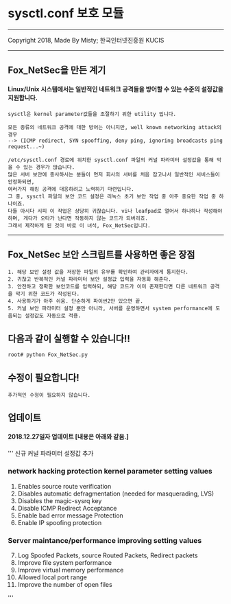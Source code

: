 # sysctl.conf 보호 모듈
<hr/>
Copyright 2018, Made By Misty; 한국인터넷진흥원 KUCIS
<hr/>

## Fox_NetSec을 만든 계기
#### Linux/Unix 시스템에서는 일반적인 네트워크 공격들을 방어할 수 있는 수준의 설정값을 지원합니다.

```
sysctl은 kernel parameter값들을 조절하기 위한 utility 입니다.

모든 종류의 네트워크 공격에 대한 방어는 아니지만, well known networking attack의 경우
--> (ICMP redirect, SYN spooffing, deny ping, ignoring broadcasts ping request...~)

/etc/sysctl.conf 경로에 위치한 sysctl.conf 파일의 커널 파라미터 설정값을 통해 막을 수 있는 경우가 많습니다.
많은 서버 보안에 종사하시는 분들이 먼저 회사의 서버를 처음 잡고나서 일반적인 서비스들이 안정화되면,
여러가지 해킹 공격에 대응하려고 노력하기 마련입니다.
그 중, sysctl 파일의 보안 코드 설정은 리눅스 초기 보안 작업 중 아주 중요한 작업 중 하나이죠.
다들 아시다 시피 이 작업은 상당히 귀찮습니다. vi나 leafpad로 열어서 하나하나 작성해야하며, 게다가 오타가 난다면 작동하지 않는 코드가 되버리죠.
그래서 제작하게 된 것이 바로 이 녀석, Fox_NetSec입니다.
```
<hr>

## Fox_NetSec 보안 스크립트를 사용하면 좋은 장점
```
1. 해당 보안 설정 값을 저장한 파일의 유무를 확인하여 관리자에게 통지한다.
2. 귀찮고 반복적인 커널 파라미터 보안 설정값 입력을 자동화 해준다.
3. 안전하고 정확한 보안코드를 입력하되, 해당 코드가 이미 존재한다면 다른 네트워크 공격을 막기 위한 코드가 작성된다.
4. 사용하기가 아주 쉬움. 단순하게 파이썬2만 있으면 끝.
5. 커널 보안 파라미터 설정 뿐만 아니라, 서버를 운영하면서 system performance에 도움되는 설정값도 자동으로 적용.
```


## 다음과 같이 실행할 수 있습니다!!
```
root# python Fox_NetSec.py
```

## 수정이 필요합니다!
```
추가적인 수정이 필요하지 않습니다.
```


## 업데이트
#### 2018.12.27일자 업데이트 [내용은 아래와 같음.]
'''
신규 커널 파라미터 설정값 추가

### network hacking protection kernel parameter setting values
1. Enables source route verification
2. Disables automatic defragmentation (needed for masquerading, LVS)
3. Disables the magic-sysrq key
4. Disable ICMP Redirect Acceptance
5. Enable bad error message Protection
6. Enable IP spoofing protection

### Server maintance/performance improving setting values
7. Log Spoofed Packets, source Routed Packets, Redirect packets
8. Improve file system performance
9. Improve virtual memory performance
10. Allowed local port range
11. Improve the number of open files

'''
